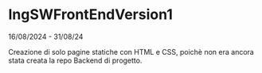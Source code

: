 # IngSWFrontEndVersion1
16/08/2024 - 31/08/24

Creazione di solo pagine statiche con HTML e CSS, poichè non era ancora stata creata la repo Backend di progetto.

